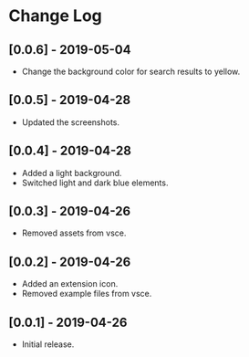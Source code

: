 # Change Log

## [0.0.6] - 2019-05-04

- Change the background color for search results to yellow.

## [0.0.5] - 2019-04-28

- Updated the screenshots.

## [0.0.4] - 2019-04-28

- Added a light background.
- Switched light and dark blue elements.

## [0.0.3] - 2019-04-26

- Removed assets from vsce.

## [0.0.2] - 2019-04-26

- Added an extension icon.
- Removed example files from vsce.

## [0.0.1] - 2019-04-26

- Initial release.
